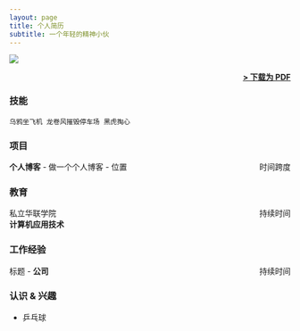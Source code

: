 ```yaml
---
layout: page
title: 个人简历
subtitle: 一个年轻的精神小伙
---
```

<img src="{{ '/assets/img/pudhina.jpg' | prepend: site.baseurl }}" id="about-img">

<span style="float: right; "><a href="{{ '/assets/resume.pdf' | prepend: site.baseurl }}"><strong>> 下载为 PDF</strong></a> </span>
<br>

### 技能
``` 乌鸦坐飞机 龙卷风摧毁停车场 黑虎掏心 ```  

### 项目
**个人博客** - 做一个个人博客 - 位置 <span style="float: right; ">时间跨度</span>  
 

### 教育

私立华联学院 <span style="float: right; ">持续时间</span>  
**计算机应用技术**  

### 工作经验

标题 - **公司** <span style="float: right; ">持续时间</span>  


### 认识 & 兴趣

- 乒乓球
